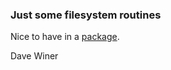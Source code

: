 ### Just some filesystem routines

Nice to have in a <a href="https://www.npmjs.com/package/davefilesystem">package</a>.

Dave Winer

